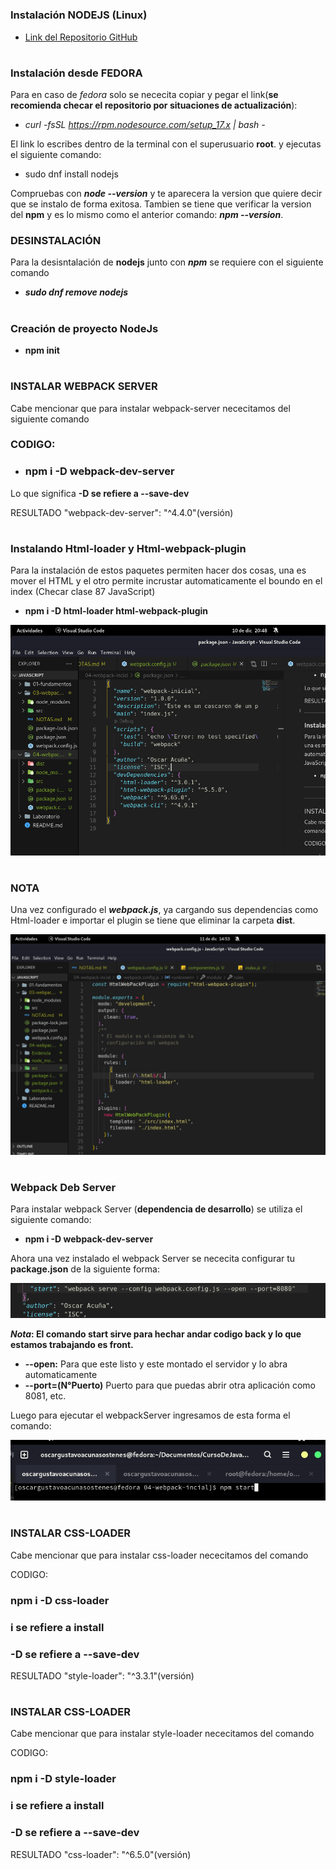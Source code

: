 #

### **Instalación NODEJS (Linux)**

- [Link del Repositorio GitHub](https://github.com/nodesource/distributions/blob/master/README.md)

#

### **Instalación desde FEDORA**

Para en caso de _fedora_ solo se nececita copiar y pegar el link(**se recomienda checar el repositorio por situaciones de actualización**):

- _curl -fsSL https://rpm.nodesource.com/setup_17.x | bash -_

El link lo escribes dentro de la terminal con el superusuario **root**. y ejecutas el siguiente comando:

- sudo dnf install nodejs

Compruebas con **_node --version_** y te aparecera la version que quiere decir que se instalo de forma exitosa.
Tambien se tiene que verificar la version del **npm** y es lo mismo como el anterior comando: **_npm --version_**.

### **DESINSTALACIÓN**

Para la desisntalación de **nodejs** junto con **_npm_** se requiere con el siguiente comando

- **_sudo dnf remove nodejs_**

#

### **Creación de proyecto NodeJs**

- **npm init**

#

### **INSTALAR WEBPACK SERVER**

Cabe mencionar que para instalar webpack-server nececitamos del siguiente comando

### CODIGO:

- ### **npm i -D webpack-dev-server**

Lo que significa **-D se refiere a --save-dev**

RESULTADO
"webpack-dev-server": "^4.4.0"(versión)

#

### **Instalando Html-loader** y **Html-webpack-plugin**

Para la instalación de estos paquetes permiten hacer dos cosas, una es mover el HTML y el otro permite incrustar automaticamente el boundo en el index (Checar clase 87 JavaScript)

- **npm i -D html-loader html-webpack-plugin**

![Instalación de las dos dependencias](../04-webpack-incial/Evidencia/html-loader.png)

#

### **NOTA**

Una vez configurado el **_webpack.js_**, ya cargando sus dependencias como Html-loader e importar el plugin se tiene que eliminar la carpeta **dist**.

![Eliminando la carpeta dist](../04-webpack-incial/Evidencia/eliminarCarpetaDist.png)

#

### **Webpack Deb Server**

Para instalar webpack Server (**dependencia de desarrollo**) se utiliza el siguiente comando:

- **npm i -D webpack-dev-server**

Ahora una vez instalado el webpack Server se nececita configurar tu **package.json** de la siguiente forma:

![WebpackServer](./Evidencia/webpack.png)

**_Nota_: El comando start sirve para hechar andar codigo back y lo que estamos trabajando es front.**

- **--open:** Para que este listo y este montado el servidor y lo abra automaticamente
- **--port=(N°Puerto)** Puerto para que puedas abrir otra aplicación como 8081, etc.

Luego para ejecutar el webpackServer ingresamos de esta forma el comando:

![TerminalWebpackServer](./Evidencia/terminalWebServer.png)

#

#

### INSTALAR CSS-LOADER

Cabe mencionar que para instalar css-loader nececitamos del comando

CODIGO:

### npm i -D css-loader

### i se refiere a install

### -D se refiere a --save-dev

RESULTADO
"style-loader": "^3.3.1"(versión)

#

### INSTALAR CSS-LOADER

Cabe mencionar que para instalar style-loader nececitamos del comando

CODIGO:

### npm i -D style-loader

### i se refiere a install

### -D se refiere a --save-dev

RESULTADO
"css-loader": "^6.5.0"(versión)

#
